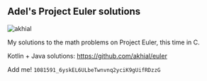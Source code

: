 ## Adel's Project Euler solutions

![akhial](https://projecteuler.net/profile/akhial.png)

My solutions to the math problems on Project Euler, this time in C.

Kotlin + Java solutions: https://github.com/akhial/euler

Add me! ```1081591_6yskEL6ULbeTwnvnq2yciK9gUifRDzzG```
